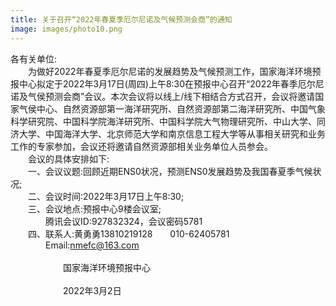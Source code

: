 ```yaml
---
title: 关于召开“2022年春夏季厄尔尼诺及气候预测会商”的通知
image: images/photo10.png
---
```

各有关单位:   
&emsp;&emsp;为做好2022年春夏季厄尔尼诺的发展趋势及气候预测工作，国家海洋环境预报中心拟定于2022年3月17日(周四)上午8:30在预报中心召开“2022年春季厄尔尼诺及气侯预测会商”会议。本次会议将以线上/线下相结合方式召开，会议将邀请国家气侯中心、自然资源部第一海洋研究所、自然资源部第二海洋研究所、中国气象科学研究院、中国科学院海洋研究所、中国科学院大气物理研究所、中山大学、同济大学、中国海洋大学、北京师范大学和南京信息工程大学等从事相关研究和业务工作的专家参加，会议还将邀请自然资源部相关业务单位人员参会。  
&emsp;&emsp;会议的具体安排如下:  
&emsp;&emsp;一、会议议题:回顾近期ENS0状况，预测ENS0发展趋势及我国春夏季气候状况;  
&emsp;&emsp;二、会议时间:2022年3月17日上午8:30;  
&emsp;&emsp;三、会议地点:预报中心9楼会议室;  
&emsp;&emsp;&emsp;&emsp;腾讯会议ID:927832324，会议密码5781  
&emsp;&emsp;四、联系人:黄勇勇13810219128&emsp;&emsp;010-62405781  
&emsp;&emsp;&emsp;&emsp;Email:nmefc@163.com  
&emsp;&emsp;&emsp;&emsp;&emsp;&emsp;&emsp;&emsp;&emsp;&emsp;&emsp;&emsp;&emsp;&emsp;&emsp;&emsp;&emsp;&emsp;&emsp;&emsp;&emsp;&emsp;&emsp;&emsp;&emsp;&emsp;&emsp;&emsp;&emsp;&emsp;&emsp;&emsp;&emsp;&emsp;&emsp;&emsp;&emsp;&emsp;&emsp;&emsp;&emsp;&emsp;国家海洋环境预报中心  
&emsp;&emsp;&emsp;&emsp;&emsp;&emsp;&emsp;&emsp;&emsp;&emsp;&emsp;&emsp;&emsp;&emsp;&emsp;&emsp;&emsp;&emsp;&emsp;&emsp;&emsp;&emsp;&emsp;&emsp;&emsp;&emsp;&emsp;&emsp;&emsp;&emsp;&emsp;&emsp;&emsp;&emsp;&emsp;&emsp;&emsp;&emsp;&emsp;&emsp;&emsp;&emsp;2022年3月2日
